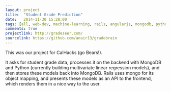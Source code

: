 ```yaml
---
layout: project
title:  "Student Grade Prediction"
date:   2014-11-30 15:28:00
tags: [all, web-dev, machine-learning, rails, angularjs, mongodb, python]
comments: true
projectlink: http://gradeseer.com/
sourcelink: https://github.com/anair13/gradebrain
---
```


This was our project for CalHacks (go Bears!).

It asks for student grade data, processes it on the backend with MongoDB and Python (currently building multivariate linear regression models), and then stores these models back into MongoDB. Rails uses mongo for its object mapping, and presents these models as an API to the frontend, which renders them in a nice way to the user.
